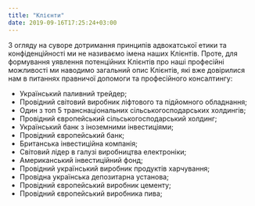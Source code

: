 ```yaml
---
title: "Клієнти"
date: 2019-09-16T17:25:24+03:00
---
```


З огляду на суворе дотримання принципів адвокатської етики та конфіденційності ми не називаємо імена наших Клієнтів. Проте, для формування уявлення потенційних Клієнтів про наші професійні можливості ми наводимо загальний опис Клієнтів, які вже довірилися нам в питаннях правничої допомоги та професійного консалтингу:

* Український паливний трейдер;
* Провідний світовий виробник ліфтового та підйомного обладнання;
* Один з топ 5 транснаціональних сільськогосподарських холдингів;
* Провідний європейський сільськогосподарський холдинг;
* Український банк з іноземними інвестиціями;
* Провідний європейський банк;
* Британська інвестиційна компанія;
* Світовий лідер в галузі виробництва електроніки;
* Американський інвестиційний фонд;
* Провідний український виробник продуктів харчування;
* Провідна українська депозитарна установа;
* Провідний європейський виробник цементу;
* Провідний європейський виробника пива;
